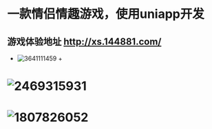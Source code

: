 # 一款情侣情趣游戏，使用uniapp开发 #

## 游戏体验地址 http://xs.144881.com/ ##

+ ![3641111459](https://github.com/lllbbbmmm/fei/assets/48704531/6301b350-23ce-40f5-84a3-18317ff8d52e) +
# ![2469315931](https://github.com/lllbbbmmm/fei/assets/48704531/63379de0-fbdb-4d3d-8ca5-fb4e3cac55e3) #
# ![1807826052](https://github.com/lllbbbmmm/fei/assets/48704531/ed7cc3e2-0953-41a6-a2f8-c2e532b962ae) #
